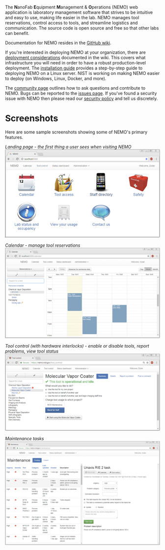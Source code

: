 The **N**anoFab **E**quipment **M**anagement & **O**perations (NEMO) web application is laboratory management software that strives to be intuitive and easy to use, making life easier in the lab. NEMO manages tool reservations, control access to tools, and streamline logistics and communication. The source code is open source and free so that other labs can benefit.

Documentation for NEMO resides in the [GitHub wiki](https://github.com/usnistgov/NEMO/wiki).

If you're interested in deploying NEMO at your organization, there are [deployment considerations](https://github.com/usnistgov/NEMO/wiki/Deployment-considerations) documented in the wiki. This covers what infrastructure you will need in order to have a robust production-level deployment. The [installation guide](https://github.com/usnistgov/NEMO/wiki/Installation-guide) provides a step-by-step guide to deploying NEMO on a Linux server. NIST is working on making NEMO easier to deploy (on Windows, Linux, Docker, and more).

The [community page](https://github.com/usnistgov/NEMO/wiki/Community) outlines how to ask questions and contribute to NEMO. Bugs can be reported to the [issues page](https://github.com/usnistgov/NEMO/issues). If you've found a security issue with NEMO then please read our [security policy](https://github.com/usnistgov/NEMO/wiki/Security-policy) and tell us discretely.

# Screenshots

Here are some sample screenshots showing some of NEMO's primary features.

_Landing page - the first thing a user sees when visiting NEMO_
![Landing page](/documentation/landing_page.png "Landing page")

_Calendar - manage tool reservations_
![Calendar](/documentation/calendar.png "Calendar")

_Tool control (with hardware interlocks) - enable or disable tools, report problems, view tool status_
![Tool control](/documentation/tool_control.png "Tool control")

_Maintenance tasks_
![Maintenance tasks](/documentation/maintenance.png "Maintenance tasks")
